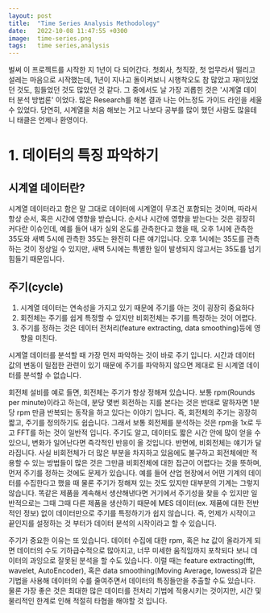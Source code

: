 ```yaml
---
layout: post
title:  "Time Series Analysis Methodology"
date:   2022-10-08 11:47:55 +0300
image:  time-series.png
tags:   time series,analysis
---
```




벌써 이 프로젝트를 시작한 지 1년이 다 되어간다. 첫회사, 첫직장, 첫 업무라서 떨리고 설레는 마음으로 시작했는데, 1년이 지나고 돌이켜보니 시행착오도 참 많았고 재미있었던 것도, 힘들었던 것도 많았던 것 같다. 그 중에서도 날 가장 괴롭힌 것은 '시계열 데이터 분석 방법론' 이었다. 많은 Research를 해본 결과 나는 어느정도 가이드 라인을 세울 수 있었다. 당연히, 시계열을 처음 해보는 거고 나보다 공부를 많이 했던 사람도 많을테니 태클은 언제나 환영이다.



# 1. 데이터의 특징 파악하기

## 시계열 데이터란?

시계열 데이터라고 함은 말 그대로 데이터에 시계열이 무조건 포함되는 것이며, 따라서 항상 순서, 혹은 시간에 영향을 받습니다. 순서나 시간에 영향을 받는다는 것은 굉장히 커다란 이슈인데, 예를 들어 내가 실외 온도를 관측한다고 했을 때, 오후 1시에 관측한 35도와  새벽 5시에 관측한 35도는 완전히 다른 얘기입니다. 오후 1시에는 35도를 관측하는 것이 정상일 수 있지만, 새벽 5시에는 특별한 일이 발생되지 않고서는 35도를 넘기 힘들기 때문입니다. 

## 주기(cycle)


 1. 시계열 데이터는 연속성을 가지고 있기 때문에 주기를 아는 것이 굉장히 중요하다
 2. 회전체는 주기를 쉽게 특정할 수 있지만 비회전체는 주기를 특정하는 것이 어렵다.
 3. 주기를 정하는 것은 데이터 전처리(feature extracting, data smoothing)등에 영향을 미친다.


 시계열 데이터를 분석할 때 가장 먼저 파악하는 것이 바로 주기 입니다. 시간과 데이터 값의 변동이 밀접한 관련이 있기 때문에 주기를 파악하지 않으면 제대로 된 시계열 데이터를 분석할 수 없습니다.  
 
 회전체 설비를 예로 들면, 회전체는 주기가 항상 정해져 있습니다. 보통 rpm(Rounds per minute)이라고 하는데, 분당 몇번 회전하는 지를 본다는 것은 반대로 말하자면 1분당 rpm 만큼 반복되는 동작을 하고 있다는 이야기 입니다. 즉, 회전체의 주기는 굉장히 짧고, 주기를 정의하기도 쉽습니다. 그래서 보통 회전체를 분석하는 것은 rpm을 1x로 두고 FFT를 하는 것이 일반적 입니다. 주기도 알고, 데이터도 짧은 시간 안에 많이 얻을 수 있으니, 변화가 일어난다면 즉각적인 반응이 올 것입니다. 
 반면에, 비회전체는 얘기가 달라집니다. 사실 비회전체가 더 많은 부분을 차지하고 있음에도 불구하고 회전체에만 적용할 수 있는 방법들이 많은 것은 그만큼 비회전체에 대한 접근이 어렵다는 것을 뜻하며, 먼저 주기를 정하는 것에도 문제가 있습니다. 예를 들어 산업 현장에서 어떤 기계의 데이터를 수집한다고 했을 때 물론 주기가 정해져 있는 것도 있지만 대부분의 기계는 그렇지 않습니다. 똑같은 제품을 계속해서 생산해낸다면 거기에서 주기성을 찾을 수 있지만 일반적으로는 그때 그때 다른 제품을 생산하기 때문에 MES 데이터(ex. 제품에 대한 전반적인 정보) 없이 데이터만으로 주기를 특정하기가 쉽지 않습니다. 즉, 언제가 시작이고 끝인지를 설정하는 것 부터가 데이터 분석의 시작이라고 할 수 있습니다.
 
 주기가 중요한 이유는 또 있습니다. 데이터 수집에 대한 rpm, 혹은 hz 값이 올라가게 되면 데이터의 수도 기하급수적으로 많아지고, 너무 미세한 움직임까지 포착되다 보니 데이터의 과잉으로 잘못된 분석을 할 수도 있습니다. 이럴 때는 feature extracting(fft, wavelet, AutoEncoder), 혹은 data smoothing(Moving Average, lowess)과 같은 기법을 사용해 데이터의 수를 줄여주면서 데이터의 특징들만을 추출할 수도 있습니다.
 물론 가장 좋은 것은 최대한 많은 데이터를 전처리 기법에 적용시키는 것이지만, 시간 및 물리적인 한계로 인해 적절히 타협을 해야할 것 입니다.
 
 



[jekyll-docs]: https://jekyllrb.com/docs/home
[jekyll-gh]:   https://github.com/jekyll/jekyll
[jekyll-talk]: https://talk.jekyllrb.com/
